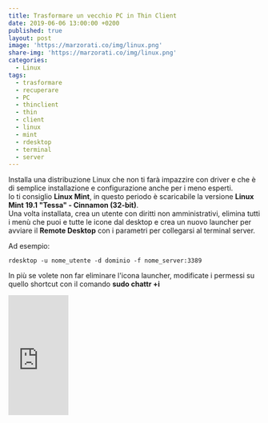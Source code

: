 ```yaml
---
title: Trasformare un vecchio PC in Thin Client
date: 2019-06-06 13:00:00 +0200
published: true
layout: post
image: 'https://marzorati.co/img/linux.png'
share-img: 'https://marzorati.co/img/linux.png'
categories:
  - Linux
tags:
  - trasformare
  - recuperare
  - PC
  - thinclient
  - thin
  - client
  - linux
  - mint
  - rdesktop
  - terminal
  - server
---
```

Installa una distribuzione Linux che non ti farà impazzire con driver e che è di semplice installazione e configurazione anche per i meno esperti.   
Io ti consiglio **Linux Mint**, in questo periodo è scaricabile la versione **Linux Mint 19.1 "Tessa" - Cinnamon (32-bit)**.   
Una volta installata, crea un utente con diritti non amministrativi, elimina tutti i menù che puoi e tutte le icone dal desktop e crea un nuovo launcher per avviare il **Remote Desktop** con i parametri per collegarsi al terminal server.   

Ad esempio:   

	rdesktop -u nome_utente -d dominio -f nome_server:3389

In più se volete non far eliminare l'icona launcher, modificate i permessi su quello shortcut con il comando **sudo chattr +i**

<iframe style="width:120px;height:240px;" marginwidth="0" marginheight="0" scrolling="no" frameborder="0" src="https://rcm-eu.amazon-adsystem.com/e/cm?ref=qf_sp_asin_til&t=marzoratiamaz-21&m=amazon&o=29&p=8&l=as1&IS2=1&asins=B075RZT2PW&linkId=0672027579fc5b5628b8991ba88231f9&bc1=ffffff&lt1=_blank&fc1=333333&lc1=0066c0&bg1=ffffff&f=ifr">
    </iframe>
